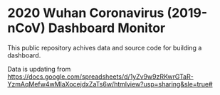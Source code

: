 # 2020 Wuhan Coronavirus (2019-nCoV) Dashboard Monitor

This public repository achives data and source code for building a dashboard.

Data is updating from https://docs.google.com/spreadsheets/d/1yZv9w9zRKwrGTaR-YzmAqMefw4wMlaXocejdxZaTs6w/htmlview?usp=sharing&sle=true#
